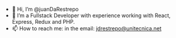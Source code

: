 - 👋 Hi, I’m @juanDaRestrepo
- 👀 I’m a Fullstack Developer with experience working with React, Express, Redux and PHP.
- 📫 How to reach me: in the email: jdrestrepo@unitecnica.net

<!---
juanDaRestrepo/juanDaRestrepo is a ✨ special ✨ repository because its `README.md` (this file) appears on your GitHub profile.
You can click the Preview link to take a look at your changes.
--->
